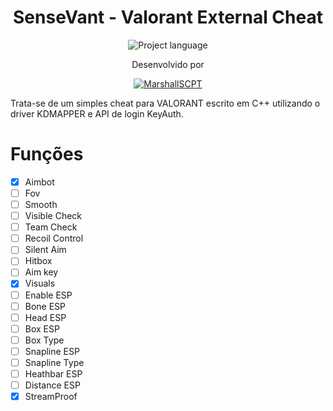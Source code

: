 <h1 align="center">
  SenseVant - Valorant External Cheat
</h1>

</p>
<p align="center">
    <img alt="Project language" src="https://img.shields.io/badge/language-c++-red"></a>
    <br />
</p>

<p align="center">
    Desenvolvido por
</p>
<p align="center">
    <a href="https://github.com/MarshallSCPT"><img alt="MarshallSCPT" src="https://img.shields.io/badge/github-marshallscpt-blue?style=for-the-badge"></a>
</p>

Trata-se de um simples cheat para VALORANT escrito em C++ utilizando o driver KDMAPPER e API de login KeyAuth.

# Funções
  - [x] Aimbot
  - [ ] Fov
  - [ ] Smooth
  - [ ] Visible Check
  - [ ] Team Check
  - [ ] Recoil Control
  - [ ] Silent Aim
  - [ ] Hitbox
  - [ ] Aim key
  - [x] Visuals
  - [ ] Enable ESP
  - [ ] Bone ESP
  - [ ] Head ESP
  - [ ] Box ESP
  - [ ] Box Type
  - [ ] Snapline ESP
  - [ ] Snapline Type
  - [ ] Heathbar ESP
  - [ ] Distance ESP
  - [x] StreamProof
